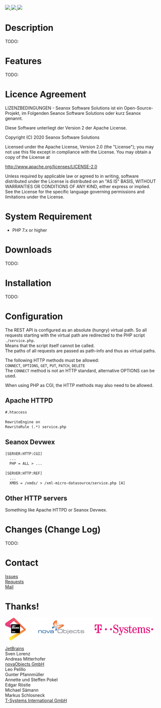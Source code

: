 <p>
  <a href="https://github.com/seanox/xml-online-storage/pulls">
    <img src="https://img.shields.io/badge/development-active-green?style=for-the-badge">
  </a>
  <a href="https://github.com/seanox/xml-online-storage/issues">
    <img src="https://img.shields.io/badge/maintenance-active-green?style=for-the-badge">
  </a>
  <a href="http://seanox.de/contact">
    <img src="https://img.shields.io/badge/support-active-green?style=for-the-badge">
  </a>
</p>


# Description
TODO:


# Features
TODO:


# Licence Agreement
LIZENZBEDINGUNGEN - Seanox Software Solutions ist ein Open-Source-Projekt, im
Folgenden Seanox Software Solutions oder kurz Seanox genannt.
 
Diese Software unterliegt der Version 2 der Apache License.

Copyright (C) 2020 Seanox Software Solutions

Licensed under the Apache License, Version 2.0 (the "License"); you may not use
this file except in compliance with the License. You may obtain a copy of the
License at

http://www.apache.org/licenses/LICENSE-2.0

Unless required by applicable law or agreed to in writing, software distributed
under the License is distributed on an "AS IS" BASIS, WITHOUT WARRANTIES OR
CONDITIONS OF ANY KIND, either express or implied. See the License for the
specific language governing permissions and limitations under the License.


# System Requirement
- PHP 7.x or higher


# Downloads
TODO:


# Installation
TODO:


# Configuration
The REST API is configured as an absolute (hungry) virtual path. So all requests
starting with the virtual path are redirected to the PHP script `./service.php`.  
Means that the script itself cannot be called.  
The paths of all requests are passed as path-info and thus as virtual paths.

The following HTTP methods must be allowed:  
`CONNECT`, `OPTIONS`, `GET`, `PUT`, `PATCH`, `DELETE`  
The `CONNECT` method is not an HTTP standard, alternative OPTIONS can be used.

When using PHP as CGI, the HTTP methods may also need to be allowed. 


## Apache HTTPD
```
#.htaccess

RewriteEngine on
RewriteRule (.*) service.php
```

## Seanox Devwex
```
[SERVER:HTTP:CGI]
  ...
  PHP = ALL > ...
  
[SERVER:HTTP:REF]
  ...
  XMDS = /xmds/ > /xml-micro-datasource/service.php [A]
```

## Other HTTP servers
Something like Apache HTTPD or Seanox Devwex.


# Changes (Change Log)
TODO:


# Contact
[Issues](https://github.com/seanox/xml-online-storage/issues)  
[Requests](https://github.com/seanox/xml-online-storage/pulls)  
[Mail](http://seanox.de/contact)  


# Thanks!
<img src="https://raw.githubusercontent.com/seanox/seanox/master/sources/resources/images/thanks.png">

[JetBrains](https://www.jetbrains.com/?from=seanox)  
Sven Lorenz  
Andreas Mitterhofer  
[novaObjects GmbH](https://www.novaobjects.de)  
Leo Pelillo  
Gunter Pfannm&uuml;ller  
Annette und Steffen Pokel  
Edgar R&ouml;stle  
Michael S&auml;mann  
Markus Schlosneck  
[T-Systems International GmbH](https://www.t-systems.com)
